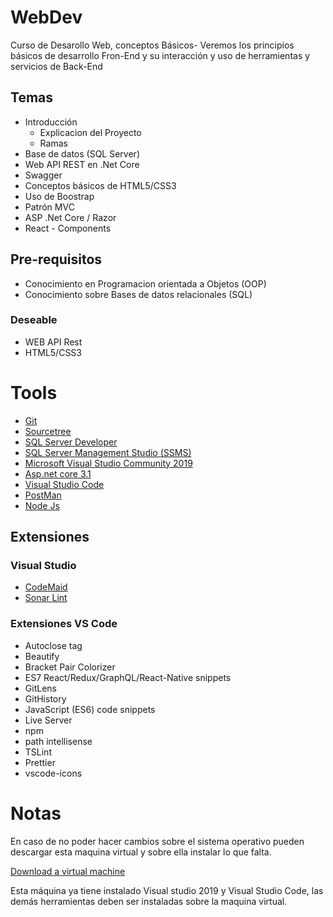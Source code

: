 # WebDev
Curso de Desarollo Web, conceptos Básicos-
Veremos los principios básicos de desarrollo Fron-End y su interacción y uso de herramientas y servicios de Back-End

## Temas
- Introducción
  - Explicacion del Proyecto
  - Ramas
- Base de datos (SQL Server)
- Web API REST en .Net Core
- Swagger
- Conceptos básicos de HTML5/CSS3
- Uso de Boostrap
- Patrón MVC
- ASP .Net Core / Razor
- React - Components

## Pre-requisitos
- Conocimiento en Programacion orientada a Objetos (OOP)
- Conocimiento sobre Bases de datos relacionales (SQL)

### Deseable
- WEB API Rest
- HTML5/CSS3

# Tools
- [Git](https://git-scm.com/)
- [Sourcetree](https://www.sourcetreeapp.com/)
- [SQL Server Developer](https://www.microsoft.com/en-us/sql-server/sql-server-downloads)
- [SQL Server Management Studio (SSMS)](https://docs.microsoft.com/en-us/sql/ssms/download-sql-server-management-studio-ssms?view=sql-server-ver15)
- [Microsoft Visual Studio Community 2019](https://visualstudio.microsoft.com/vs/)
- [Asp.net core 3.1](https://dotnet.microsoft.com/download/dotnet-core/3.1)
- [Visual Studio Code](https://code.visualstudio.com/)
- [PostMan](https://www.postman.com/downloads/)
- [Node Js](https://nodejs.org/en/)

## Extensiones

### Visual Studio
- [CodeMaid](http://www.codemaid.net/)
- [Sonar Lint](https://www.sonarlint.org/visualstudio/)

### Extensiones VS Code
- Autoclose tag
- Beautify
- Bracket Pair Colorizer
- ES7 React/Redux/GraphQL/React-Native snippets
- GitLens
- GitHistory
- JavaScript (ES6) code snippets
- Live Server
- npm
- path intellisense
- TSLint
- Prettier
- vscode-icons

# Notas
En caso de no poder hacer cambios sobre el sistema operativo pueden descargar esta maquina virtual y sobre ella instalar lo que falta.

[Download a virtual machine](https://developer.microsoft.com/en-us/windows/downloads/virtual-machines/)

Esta máquina ya tiene instalado Visual studio 2019 y Visual Studio Code, las demás herramientas deben ser instaladas sobre la maquina virtual.
